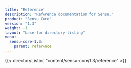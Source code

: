 ```yaml
---
title: "Reference"
description: "Reference documentation for Sensu."
product: "Sensu Core"
version: "1.3"
weight: -1
layout: "base-for-directory-listing"
menu:
  sensu-core-1.3:
    parent: reference
---
```


{{< directoryListing "content/sensu-core/1.3/reference" >}}
